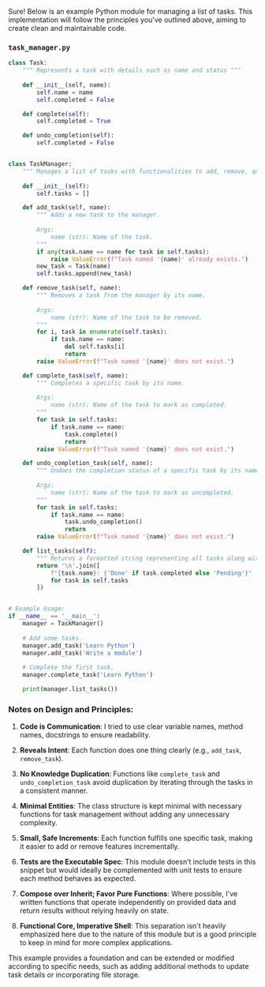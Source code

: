 Sure! Below is an example Python module for managing a list of tasks. This implementation will follow the principles you've outlined above, aiming to create clean and maintainable code.

### `task_manager.py`

```python
class Task:
    """ Represents a task with details such as name and status """
    
    def __init__(self, name):
        self.name = name
        self.completed = False

    def complete(self):
        self.completed = True

    def undo_completion(self):
        self.completed = False


class TaskManager:
    """ Manages a list of tasks with functionalities to add, remove, and update task status """
    
    def __init__(self):
        self.tasks = []

    def add_task(self, name):
        """ Adds a new task to the manager.
        
        Args:
            name (str): Name of the task.
        """
        if any(task.name == name for task in self.tasks):
            raise ValueError(f"Task named '{name}' already exists.")
        new_task = Task(name)
        self.tasks.append(new_task)

    def remove_task(self, name):
        """ Removes a task from the manager by its name.
        
        Args:
            name (str): Name of the task to be removed.
        """
        for i, task in enumerate(self.tasks):
            if task.name == name:
                del self.tasks[i]
                return
        raise ValueError(f"Task named '{name}' does not exist.")

    def complete_task(self, name):
        """ Completes a specific task by its name.
        
        Args:
            name (str): Name of the task to mark as completed.
        """
        for task in self.tasks:
            if task.name == name:
                task.complete()
                return
        raise ValueError(f"Task named '{name}' does not exist.")

    def undo_completion_task(self, name):
        """ Undoes the completion status of a specific task by its name.
        
        Args:
            name (str): Name of the task to mark as uncompleted.
        """
        for task in self.tasks:
            if task.name == name:
                task.undo_completion()
                return
        raise ValueError(f"Task named '{name}' does not exist.")

    def list_tasks(self):
        """ Returns a formatted string representing all tasks along with their completion status. """
        return '\n'.join([
            f"{task.name}: {'Done' if task.completed else 'Pending'}"
            for task in self.tasks
        ])


# Example Usage:
if __name__ == '__main__':
    manager = TaskManager()
    
    # Add some tasks.
    manager.add_task('Learn Python')
    manager.add_task('Write a module')
    
    # Complete the first task.
    manager.complete_task('Learn Python')

    print(manager.list_tasks())
```

### Notes on Design and Principles:
1. **Code is Communication**: I tried to use clear variable names, method names, docstrings to ensure readability.

2. **Reveals Intent**: Each function does one thing clearly (e.g., `add_task`, `remove_task`).

3. **No Knowledge Duplication**: Functions like `complete_task` and `undo_completion_task` avoid duplication by iterating through the tasks in a consistent manner.

4. **Minimal Entities**: The class structure is kept minimal with necessary functions for task management without adding any unnecessary complexity.

5. **Small, Safe Increments**: Each function fulfills one specific task, making it easier to add or remove features incrementally.

6. **Tests are the Executable Spec**: This module doesn’t include tests in this snippet but would ideally be complemented with unit tests to ensure each method behaves as expected.

7. **Compose over Inherit; Favor Pure Functions**: Where possible, I've written functions that operate independently on provided data and return results without relying heavily on state.

8. **Functional Core, Imperative Shell**: This separation isn't heavily emphasized here due to the nature of this module but is a good principle to keep in mind for more complex applications.

This example provides a foundation and can be extended or modified according to specific needs, such as adding additional methods to update task details or incorporating file storage.